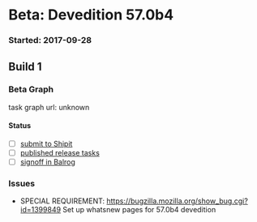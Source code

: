 # Beta: Devedition 57.0b4

### Started: 2017-09-28

## Build 1

### Beta Graph

task graph url: unknown


#### Status
- [ ] [submit to Shipit](https://wiki.mozilla.org/Release:Release_Automation_on_Mercurial:Starting_a_Release#Submit_to_Ship_It)
- [ ] [published release tasks](../how-tos/relpro.md#4-publish-release)
- [ ] [signoff in Balrog](../how-tos/relpro.md#3-signoffs)

### Issues
- SPECIAL REQUIREMENT: https://bugzilla.mozilla.org/show_bug.cgi?id=1399849 Set up whatsnew pages for 57.0b4 devedition
